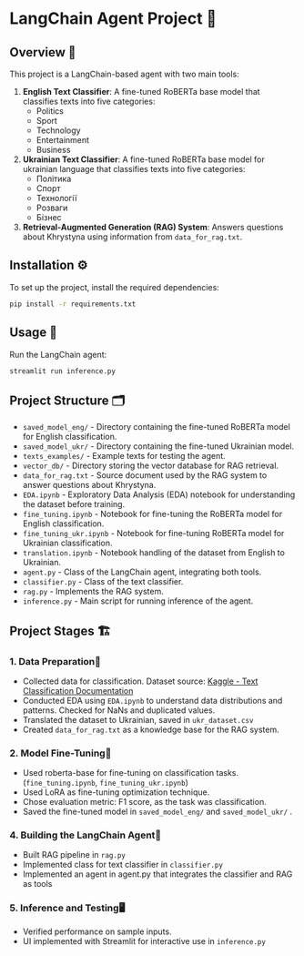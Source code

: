 # LangChain Agent Project 🚀

## Overview  📌
This project is a LangChain-based agent with two main tools:
1. **English Text Classifier**: A fine-tuned RoBERTa base model that classifies texts into five categories:
   - Politics
   - Sport
   - Technology
   - Entertainment
   - Business
2. **Ukrainian Text Classifier**:  A fine-tuned RoBERTa base model for ukrainian language that classifies texts into five categories:
   -  Політика
   -  Спорт
   -  Технології
   -  Розваги
   -  Бізнес
3. **Retrieval-Augmented Generation (RAG) System**: Answers questions about Khrystyna using information from `data_for_rag.txt`.

## Installation ⚙️
To set up the project, install the required dependencies:
```bash
pip install -r requirements.txt
```

## Usage 🚀
Run the LangChain agent:
```bash
streamlit run inference.py
```

## Project Structure 🗂
- `saved_model_eng/` - Directory containing the fine-tuned RoBERTa model for English classification.
- `saved_model_ukr/` - Directory containing the fine-tuned Ukrainian model.
- `texts_examples/` - Example texts for testing the agent.
- `vector_db/` - Directory storing the vector database for RAG retrieval.
- `data_for_rag.txt` - Source document used by the RAG system to answer questions about Khrystyna.
- `EDA.ipynb` - Exploratory Data Analysis (EDA) notebook for understanding the dataset before training.
- `fine_tuning.ipynb` - Notebook for fine-tuning the RoBERTa model for English classification.
- `fine_tuning_ukr.ipynb` - Notebook for fine-tuning RoBERTa model for Ukrainian classification.
- `translation.ipynb` - Notebook handling of the dataset from English to Ukrainian.
- `agent.py` - Class of the LangChain agent, integrating both tools.
- `classifier.py` - Class of the text classifier.
- `rag.py` - Implements the RAG system.
- `inference.py` - Main script for running inference of the agent.



## Project Stages 🏗️
### 1. **Data Preparation**📝
   - Collected data for classification. Dataset source: [Kaggle - Text Classification Documentation](https://www.kaggle.com/datasets/tanishqdublish/text-classification-documentation)
   - Conducted EDA using `EDA.ipynb` to understand data distributions and patterns. Checked for NaNs and duplicated values.
   - Translated the dataset to Ukrainian, saved in `ukr_dataset.csv`
   - Created `data_for_rag.txt` as a knowledge base for the RAG system.

### 2. **Model Fine-Tuning**🎯
   - Used roberta-base for fine-tuning on classification tasks. (`fine_tuning.ipynb`, `fine_tuning_ukr.ipynb`)
   - Used LoRA as fine-tuning optimization technique.
   - Сhose evaluation metric: F1 score, as the task was classification.
   - Saved the fine-tuned model in `saved_model_eng/` and `saved_model_ukr/` .

### 4. **Building the LangChain Agent**🤖
  - Built RAG pipeline in `rag.py`
  - Implemented class for text classifier in `classifier.py`
  - Implemented an agent in agent.py that integrates the classifier and RAG as tools

### 5. **Inference and Testing**🖥️
   - Verified performance on sample inputs.
   - UI implemented with Streamlit for interactive use in `inference.py`



